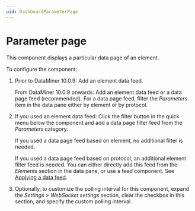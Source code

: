 ```yaml
---
uid: DashboardParameterPage
---
```


# Parameter page

This component displays a particular data page of an element.

To configure the component:

1. Prior to DataMiner 10.0.9: Add an element data feed.

   From DataMiner 10.0.9 onwards: Add an element data feed or a data page feed (recommended). For a data page feed, filter the *Parameters* item in the data pane either by element or by protocol.

1. If you used an element data feed: Click the filter button in the quick menu below the component and add a data page filter feed from the *Parameters* category.

   If you used a data page feed based on element, no additional filter is needed.

   If you used a data page feed based on protocol, an additional element filter feed is needed. You can either directly add this feed from the *Elements* section in the data pane, or use a feed component. See [Applying a data feed](xref:Configuring_dashboard_components#applying-a-data-feed).

1. Optionally, to customize the polling interval for this component, expand the *Settings* \> *WebSocket settings* section, clear the checkbox in this section, and specify the custom polling interval.
